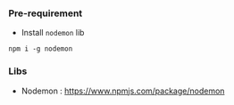 

### Pre-requirement 
- Install `nodemon` lib 
```
npm i -g nodemon
```


### Libs
- Nodemon : https://www.npmjs.com/package/nodemon
